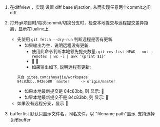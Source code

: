 1. 在diffview ，实现 设置 diff base 的action, 从而实现任意两个commit之间diff.

2. 打开git项目时/每次commit/切换分支时，检查本地提交与远程提交差异距离，显示在lualine上.
	* 先使用 `git fetch --dry-run` 判断远程是否有更新.
		* 如果输出为空，说明远程没有更新. 
			* 使用此命令判断本地领先提交数量: `git rev-list HEAD --not --remotes | wc -l | awk '{print $1}'`
			*    
			* 如果输出如下, 说明远程有更新:
		```
		来自 gitee.com:zhuyajie/workspace
		84c83bb..942eb80  master     -> origin/master
		```
		* 如果本地最新提交是 84c83bb, 则 显示:  
		* 如果本地最新提交不是 84c83bb, 则 显示: '  
	*  如果没有远程分支，显示  

3. buffer list 默认只显示文件名，同名文件，以 "filename   path"显示, 支持选择关闭buffer
